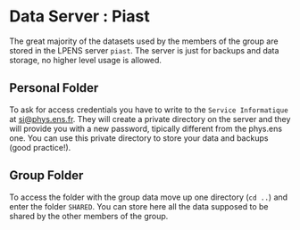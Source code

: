 # Data Server : Piast
The great majority of the datasets used by the members of the group are stored in the LPENS server `piast`. The server is just for backups and data storage, no higher level usage is allowed. 

## Personal Folder
To ask for access credentials you have to write to the `Service Informatique` at si@phys.ens.fr. They will create a private directory on the server and they will provide you with a new password, tipically different from the phys.ens one. You can use this private directory to store your data and backups (good practice!).

## Group Folder
To access the folder with the group data move up one directory (`cd ..`) and enter the folder `SHARED`. You can store here all the data supposed to be shared by the other members of the group.
